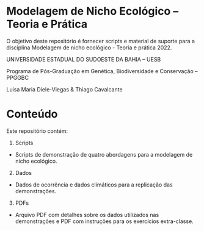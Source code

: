 
# Modelagem de Nicho Ecológico – Teoria e Prática

<!-- badges: start -->
<!-- badges: end -->
  
O objetivo deste repositório é fornecer scripts e material de suporte 
para a disciplina Modelagem de nicho ecológico - Teoria e prática 2022.

UNIVERSIDADE ESTADUAL DO SUDOESTE DA BAHIA – UESB

Programa de Pós-Graduação em Genética, Biodiversidade e Conservação – PPGGBC

Luisa Maria Diele-Viegas & Thiago Cavalcante

# Conteúdo
Este repositório contém:

1. Scripts
- Scripts de demonstração de quatro abordagens para a modelagem de nicho ecológico.
2. Dados
- Dados de ocorrência e dados climáticos para a replicação das demonstrações.
3. PDFs
- Arquivo PDF com detalhes sobre os dados utilizados nas demonstrações e PDF com instruções para os exercícios extra-classe.

